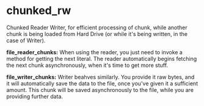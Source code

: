 # chunked_rw

Chunked Reader Writer, for efficient processing of chunk, while another chunk is being loaded from Hard Drive 
(or while it's being written, in the case of Writer).

<b>file_reader_chunks:</b>
When using the reader, you just need to invoke a method for getting the next literal. 
The reader automatically begins fetching the next chunk asynchronously, when it's time to get more stuff.

<b>file_writer_chunks:</b>
Writer beahves similarly. You provide it raw bytes, and it will automatically save the data to the file, once you've given it a sufficient amount.
This chunk will be saved asynchronously to the file, while you are providing further data.
